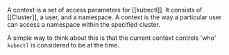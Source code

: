 A context is a set of access parameters for [[kubectl]].  It consists of [[Cluster]], a user, and a namespace.  A context is the way a particular user can access a namespace within the specified cluster.

A simple way to think about this is that the current context controls 'who' `kubectl` is considered to be at the time.